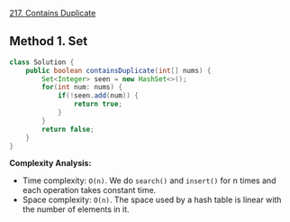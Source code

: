 [217. Contains Duplicate](https://leetcode.com/problems/contains-duplicate/description/)


## Method 1. Set
```java
class Solution {
    public boolean containsDuplicate(int[] nums) {
        Set<Integer> seen = new HashSet<>();
        for(int num: nums) {
            if(!seen.add(num)) {
                return true;
            }
        }
        return false;
    }
}
```
**Complexity Analysis:**
* Time complexity: `O(n)`. We do `search()` and `insert()` for n times and each operation takes constant time.
* Space complexity: `O(n)`. The space used by a hash table is linear with the number of elements in it.
